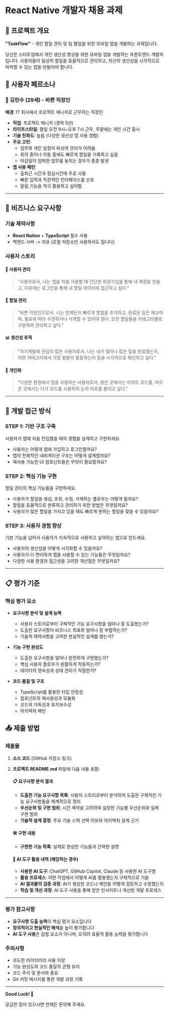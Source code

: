 # React Native 개발자 채용 과제

## 📱 프로젝트 개요
**"TaskFlow"** - 개인 할일 관리 및 팀 협업을 위한 모바일 앱을 개발하는 과제입니다.

당신은 스타트업에서 개인 생산성 향상을 위한 모바일 앱을 개발하는 프론트엔드 개발자입니다. 
사용자들이 일상의 할일을 효율적으로 관리하고, 자신의 생산성을 시각적으로 파악할 수 있는 앱을 만들어야 합니다.

## 👥 사용자 페르소나

### 🏢 김민수 (29세) - 바쁜 직장인
**배경**: IT 회사에서 프로젝트 매니저로 근무하는 직장인
- **직업**: 프로젝트 매니저 (경력 5년)
- **라이프스타일**: 평일 오전 9시~오후 7시 근무, 주말에는 개인 시간 중시
- **기술 친화도**: 높음 (다양한 생산성 앱 사용 경험)
- **주요 고민**: 
  - 업무와 개인 일정이 뒤섞여 관리가 어려움
  - 회의 중이나 이동 중에도 빠르게 할일을 기록하고 싶음
  - 마감일이 임박한 업무를 놓치는 경우가 종종 발생
- **앱 사용 패턴**: 
  - 출퇴근 시간과 점심시간에 주로 사용
  - 빠른 입력과 직관적인 인터페이스를 선호
  - 알림 기능을 적극 활용하고 싶어함
---

## 🎯 비즈니스 요구사항

### 기술 제약사항
- **React Native** + **TypeScript** 필수 사용
- 백엔드 서버 -> 자유 (로컬 저장소만 사용하셔도 됩니다)

### 사용자 스토리

#### 👤 사용자 관리
> "사용자로서, 나는 앱을 처음 사용할 때 간단한 회원가입을 통해 내 계정을 만들고, 
> 이후에는 로그인을 통해 내 할일 데이터에 접근하고 싶다."

#### 📝 할일 관리  
> "바쁜 직장인으로서, 나는 언제든지 빠르게 할일을 추가하고, 완료된 일은 체크하며, 
> 필요에 따라 수정하거나 삭제할 수 있어야 한다. 또한 할일들을 카테고리별로 
> 구분하여 관리하고 싶다."

#### 📊 생산성 추적
> "자기계발에 관심이 많은 사용자로서, 나는 내가 얼마나 많은 일을 완료했는지, 
> 어떤 카테고리에서 가장 활발히 활동하는지 등을 시각적으로 확인하고 싶다."

#### 🎨 개인화
> "다양한 환경에서 앱을 사용하는 사용자로서, 밝은 곳에서는 라이트 모드를, 
> 어두운 곳에서는 다크 모드를 사용하여 눈의 피로를 줄이고 싶다."

---

## 🚀 개발 접근 방식

### **STEP 1: 기반 구조 구축**
사용자가 앱에 처음 진입했을 때의 경험을 설계하고 구현하세요.
- 사용자는 어떻게 앱에 가입하고 로그인할까요?
- 앱의 전체적인 네비게이션 구조는 어떻게 설계할까요?
- 재사용 가능한 UI 컴포넌트들은 무엇이 필요할까요?

### **STEP 2: 핵심 기능 구현** 
할일 관리의 핵심 기능들을 구현하세요.
- 사용자가 할일을 생성, 조회, 수정, 삭제하는 플로우는 어떻게 될까요?
- 할일을 효율적으로 분류하고 관리하기 위한 방법은 무엇일까요?
- 사용자가 많은 할일을 가지고 있을 때도 빠르게 원하는 할일을 찾을 수 있을까요?

### **STEP 3: 사용자 경험 향상**
기본 기능을 넘어서 사용자가 지속적으로 사용하고 싶어하는 앱으로 만드세요.
- 사용자의 생산성을 어떻게 시각화할 수 있을까요?
- 사용자가 더 편리하게 앱을 사용할 수 있는 기능들은 무엇일까요?
- 다양한 사용 환경과 접근성을 고려한 개선점은 무엇일까요?

---

## 📋 평가 기준

### 핵심 평가 요소 
- **요구사항 분석 및 설계 능력**
  - 사용자 스토리로부터 구체적인 기능 요구사항을 얼마나 잘 도출했는가?
  - 도출한 요구사항이 비즈니스 목표와 얼마나 잘 부합하는가?
  - 기술적 제약사항을 고려한 현실적인 설계를 했는가?

- **기능 구현 완성도** 
  - 도출한 요구사항을 얼마나 완전하게 구현했는가?
  - 핵심 사용자 플로우가 원활하게 작동하는가?
  - 데이터의 영속성과 상태 관리가 적절한가?

- **코드 품질 및 구조** 
  - TypeScript를 활용한 타입 안정성
  - 컴포넌트의 재사용성과 모듈화
  - 코드의 가독성과 유지보수성
  - 아키텍처 패턴

## 📤 제출 방법

### 제출물
1. **소스 코드** (GitHub 저장소 링크)

2. **프로젝트 README.md** 파일에 다음 내용 포함:

   #### 📋 요구사항 분석 결과
   - **도출한 기능 요구사항 목록**: 사용자 스토리로부터 분석하여 도출한 구체적인 기능 요구사항들을 체계적으로 정리
   - **우선순위 및 구현 범위**: 시간 제약을 고려하여 설정한 기능별 우선순위와 실제 구현 범위
   - **기술적 설계 결정**: 주요 기술 스택 선택 이유와 아키텍처 설계 근거

   #### 🛠 구현 내용
   - **구현한 기능 목록**: 실제로 완성한 기능들과 간략한 설명

   #### 🤖 AI 도구 활용 내역 (해당하는 경우)
   - **사용한 AI 도구**: ChatGPT, GitHub Copilot, Claude 등 사용한 AI 도구명
   - **활용 프로세스**: 어떤 작업에서 어떻게 AI를 활용했는지 구체적으로 기술
   - **AI 결과물의 검증 과정**: AI가 생성한 코드나 제안을 어떻게 검토하고 수정했는지
   - **학습 및 개선 과정**: AI 도구 사용을 통해 얻은 인사이트나 개선된 개발 프로세스

---

### 평가 참고사항
- **요구사항 도출 능력**이 핵심 평가 요소입니다
- **창의적이고 현실적인 해석**을 높이 평가합니다
- **AI 도구 사용**은 감점 요소가 아니며, 오히려 효율적 활용 능력을 평가합니다

### 주의사항
- 과도한 라이브러리 사용 지양
- 기능 완성도와 코드 품질의 균형 유지
- 코드 주석 및 문서화 중요
- Git 커밋 메시지를 통한 개발 과정 기록
---

**Good Luck! 🚀**

궁금한 점이 있으시면 언제든 문의해 주세요.
